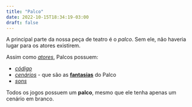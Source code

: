 ```yaml
---
title: "Palco"
date: 2022-10-15T18:34:19-03:00
draft: false
---
```


A principal parte da nossa peça de teatro é o *palco*. Sem ele, não haveria lugar para os atores existirem.

Assim como [*atores*](/conceitos/atores), Palcos possuem:

- [*código*](/conceitos/codigo)
- [*cenários*](/conceitos/cenarios) - que são as [**fantasias**](/conceitos/fantasias) do Palco
- [*sons*](/conceitos/sons)

Todos os jogos possuem um **palco**, mesmo que ele tenha apenas um cenário em branco.
